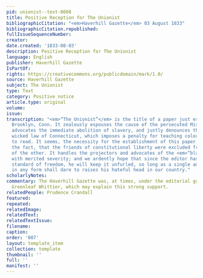 ```yaml
---
pid: unionist--text-0008
title: Positive Reception for The Unionist
bibliographicCitation: "<em>Haverhill Gazette</em> 03 August 1833"
bibliographicCitation.republished: 
fullIssueSequenceNumber: 
creator: 
date.created: '1833-08-03'
description: Positive Reception for The Unionist
language: English
publisher: Haverhill Gazette
IsPartOf: 
rights: https://creativecommons.org/publicdomain/mark/1.0/
source: Haverhill Gazette
subject: The Unionist
type: Text
category: Positive notice
article.type: original
volume: 
issue: 
transcription: "<em>“The Unionist”</em> is the title of a paper just established at
  Brooklyn, Conn. It zealously espouses the cause of the persecuted Miss Crandall,
  advocates the immediate abolition of slavery, and justly denounces the foolish and
  wicked law of Connecticut, which imposes a penalty for teaching colored persons
  to read. It seems, the necessity for the establishment of this paper arose from
  the fact, that the friends of constitutional liberty were excluded from the columns
  of the other. It handles the projectors and advocates of the <em>“black </em>law”
  with merited severity; and we ardently hope that since the editor has raised the
  standard of freedom, he will keep it unfurled, so long as a single advocate of slavery
  in any form shall dare to raises his hateful head in our country."
scholarlyNotes: 
commentary: The Haverhill Gazette was, at times, under the editorial guidance of John
  Greenleaf Whittier, which may explain this strong support.
relatedPeople: Prudence Crandall
featured: 
repeated: 
relatedImage: 
relatedText: 
relatedTextIssue: 
filename: 
caption: 
order: '007'
layout: template_item
collection: template
thumbnail: ''
full: ''
manifest: ''
---
```

